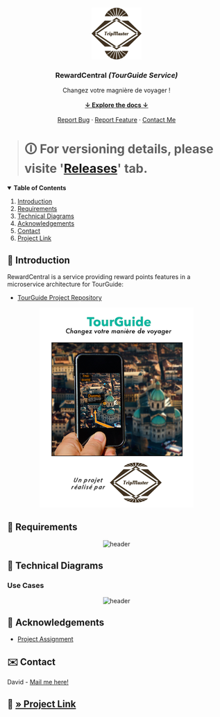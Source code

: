 <!-- PROJECT LOGO -->
<br />
<div align="center">
    <img src="src/main/resources/static/logo.png" alt="logo" width="116" height="120" />
    <h3 align="center">RewardCentral <i>(TourGuide Service)</i></h3>
    <p align="center">
        Changez votre magnière de voyager !
        <br />
        <br />
        <a href="#summary"><strong>↓ Explore the docs ↓</strong></a>
        <br />
        <br />
        <a href="https://github.com/s2680854/openclassrooms_8th-project_rewardcentral-microservice/issues">Report Bug</a>
        ·
        <a href="https://github.com/s2680854/openclassrooms_8th-project_rewardcentral-microservice/issues">Report Feature</a>
        ·
        <a href="mailto:cordial.desk3307@fastmail.com">Contact Me</a>
    </p>
</div>

> # 🛈 For versioning details, please visite '[Releases](https://github.com/s2680854/openclassrooms_8th-project_rewardcentral-microservice/releases)' tab.
> 

<!-- TABLE OF CONTENTS -->
<details open="open">
<summary id="summary"><b>Table of Contents</b></summary>
    <ol>
        <li><a href="#introduction">Introduction</a></li>
        <li><a href="#requirements">Requirements</a></li>
        <li><a href="#technicaldiagrams">Technical Diagrams</a></li>
        <li><a href="#acknowledgements">Acknowledgements</a></li>
        <li><a href="#contact">Contact</a></li>
        <li><a href="#project">Project Link</a></li>
    </ol>
</details>

<!-- INTRODUCTION -->
## 📝 Introduction
RewardCentral is a service providing reward points features in a microservice architecture for TourGuide: 
<p id="acknowledgements"></p>

* [TourGuide Project Repository](https://github.com/s2680854/openclassrooms_8th-project_tourguide-microservice)

<div align="center">
    <img src="src/main/resources/static/header.png" alt="header" />
</div>

<!-- REQUIREMENTS -->
## 📝 Requirements
<p id="requirements"></p>

<div align="center">
    <img src="https://i.postimg.cc/wvsbPvTt/prerequis.jpg" alt="header" />
</div>

<!-- REQUIREMENTS -->
## 📝 Technical Diagrams
<p id="technicaldiagrams"></p>

### Use Cases

<div align="center">
    <img src="https://i.postimg.cc/jd5wHJ84/use-cases.jpg" alt="header" />
</div>

<!-- ACKNOWLEDGEMENTS -->
## 📝 Acknowledgements
<p id="acknowledgements"></p>

* [Project Assignment](https://openclassrooms.com/fr/paths/191/projects/742/assignment)

<!-- CONTACT -->
## ✉️ Contact
<p id="contact"></p>

David - [Mail me here!](mailto:cordial.desk3307@fastmail.com)

## 🔗 [» Project Link](https://github.com/s2680854/openclassrooms_8th-project_rewardcentral-microservice)
<p id="project"></p>
